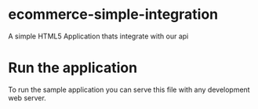 # ecommerce-simple-integration
A simple HTML5 Application thats integrate with our api

# Run the application
To run the sample application you can serve this file with any development web server.
